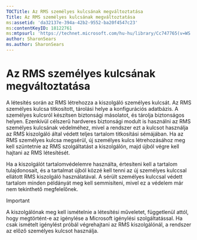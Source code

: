 ```yaml
---
TOCTitle: Az RMS személyes kulcsának megváltoztatása
Title: Az RMS személyes kulcsának megváltoztatása
ms:assetid: 'da32137e-394a-42b2-9552-ba20f4547c23'
ms:contentKeyID: 18122761
ms:mtpsurl: 'https://technet.microsoft.com/hu-hu/library/Cc747765(v=WS.10)'
author: SharonSears
ms.author: SharonSears
---
```


Az RMS személyes kulcsának megváltoztatása
==========================================

A létesítés során az RMS létrehozza a kiszolgáló személyes kulcsát. Az RMS személyes kulcsa titkosított, tárolási helye a konfigurációs adatbázis. A személyes kulcsról készítsen biztonsági másolatot, és tárolja biztonságos helyen. Ezenkívül célszerű hardveres biztonsági modult is használni az RMS személyes kulcsának védelméhez, mivel a rendszer ezt a kulcsot használja az RMS kiszolgáló által védett teljes tartalom titkosítási sémájában. Ha az RMS személyes kulcsa megsérül, új személyes kulcs létrehozásához meg kell szüntetnie az RMS szolgáltatást a kiszolgálón, majd újból végre kell hajtani az RMS létesítését.

Ha a kiszolgálót tartalomvédelemre használta, értesíteni kell a tartalom tulajdonosait, és a tartalmat újból közzé kell tenni az új személyes kulccsal ellátott RMS kiszolgáló használatával. A sérült személyes kulccsal védett tartalom minden példányát meg kell semmisíteni, mivel ez a védelem már nem tekinthető megfelelőnek.

> [!IMPORTANT]
> A kiszolgálónak meg kell ismételnie a létesítési műveletet, függetlenül attól, hogy megtörtént-e az igénylése a Microsoft igénylési szolgáltatással. Ha csak ismételt igénylést próbál végrehajtani az RMS kiszolgálónál, a rendszer az előző személyes kulcsot használja.
